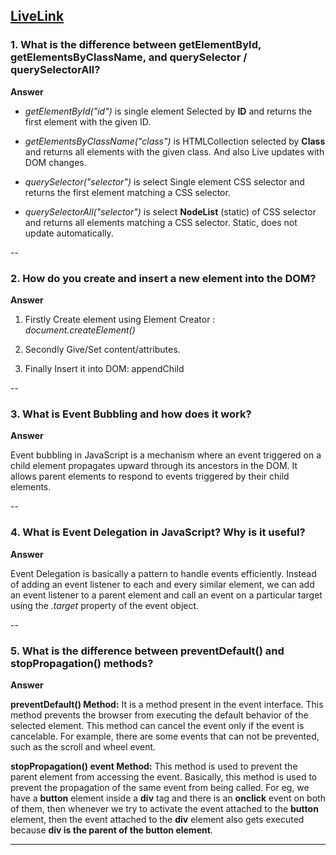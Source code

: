 ## [LiveLink](https://rakibislam22.github.io/emergency-Hotline/ "LiveLink")


### 1. What is the difference between getElementById, getElementsByClassName, and querySelector / querySelectorAll?

**Answer**

* *getElementById("id")* is single element Selected by **ID** and returns the first element with the given ID.

* *getElementsByClassName("class")* is HTMLCollection selected by **Class** and returns all elements with the given class. And also Live updates with DOM changes.

* *querySelector("selector")* is select Single element	CSS selector and returns the first element matching a CSS selector.

* *querySelectorAll("selector")* is select **NodeList** (static) of CSS selector and returns all elements matching a CSS selector. Static, does not update automatically.

--

### 2. How do you create and insert a new element into the DOM?

**Answer**

1. Firstly Create element using Element Creator : *document.createElement()*

2. Secondly Give/Set content/attributes.

3. Finally Insert it into DOM: appendChild

--

### 3. What is Event Bubbling and how does it work?

**Answer**

Event bubbling in JavaScript is a mechanism where an event triggered on a child element propagates upward through its ancestors in the DOM. It allows parent elements to respond to events triggered by their child elements.

--

### 4. What is Event Delegation in JavaScript? Why is it useful?

**Answer**

Event Delegation is basically a pattern to handle events efficiently. Instead of adding an event listener to each and every similar element, we can add an event listener to a parent element and call an event on a particular target using the *.target* property of the event object.

--

### 5. What is the difference between preventDefault() and stopPropagation() methods?

**Answer** 

**preventDefault() Method:** It is a method present in the event interface. This method prevents the browser from executing the default behavior of the selected element. This method can cancel the event only if the event is cancelable. For example, there are some events that can not be prevented, such as the scroll and wheel event.

**stopPropagation() event Method:** This method is used to prevent the parent element from accessing the event. Basically, this method is used to prevent the propagation of the same event from being called. For eg,  we have a **button** element inside a **div** tag and there is an **onclick** event on both of them, then whenever we try to activate the event attached to the **button** element, then the event attached to the **div** element also gets executed because **div is the parent of the button element**.


---